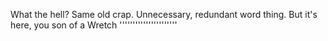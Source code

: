 What the hell? Same old crap. Unnecessary, redundant word thing. But it's here, you son of a Wretch ''''''''''''''''''''''
